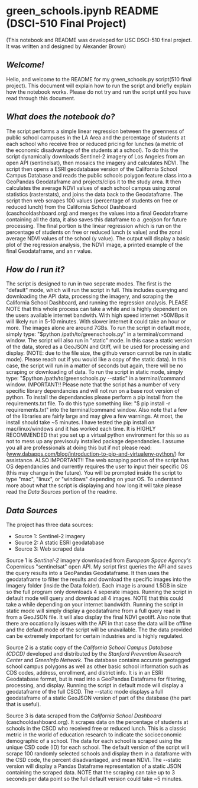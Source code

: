 # green_schools.ipynb README (DSCI-510 Final Project)
(This notebook and README was developed for USC DSCI-510 final project. It was written and designed by Alexander Brown)

## _Welcome!_
Hello, and welcome to the README for my green_schools.py script(510 final project). This document will explain how to run the script and briefly explain how the notebook works. Please do not try and run the script until you have read through this document.
## _What does the notebook do?_
The script performs a simple linear regression between the greenness of public school campuses in the LA Area and the percentage of students at each school who receive free or reduced pricing for lunches (a metric of the economic disadvantage of the students at a school). To do this the script dynamically downloads Sentinel-2 imagery of Los Angeles from an open API (sentinelsat), then mosaics the imagery and calculates NDVI. The script then opens a ESRI geodatabase version of the California School Campus Database and reads the public schools polygon feature class into a GeoPandas Geodataframe and projects/clips it to the study area. It then calculates the average NDVI values of each school campus using zonal statistics (rasterstats), and joins the data back to the Geodataframe. The script then web scrapes 100 values (percentage of students on free or reduced lunch) from the California School Dashboard (caschooldashboard.org) and merges the values into a final Geodataframe containing all the data, it also saves this dataframe to a .geojson for future processing. The final portion is the linear regression which is run on the percentage of students on free or reduced lunch (x value) and the zonal average NDVI values of the school (y value). The output will display a basic plot of the regression analysis, the NDVI image, a printed example of the final Geodataframe, and an r value. 
## _How do I run it?_
The script is designed to run in two seperate modes. The first is the "default" mode, which will run the script in full. This includes querying and downloading the API data, processing the imagery, and scraping the California School Dashboard, and running the regression analysis. PLEASE NOTE that this whole process can take a while and is highly dependent on the users available internet bandwith. With high speed internet >50MBps it will likely run in 5-10 minutes. With slower internet it could take an hour or more. The images alone are around 7GBs. To run the script in default mode, simply type: "$python /path/to/greenschools.py" in a terminal/command window. The script will also run in "static" mode. In this case a static version of the data, stored as a GeoJSON and Gtiff, will be used for processing and display. (NOTE: due to the file size, the github verson cannot be run in static mode). Please reach out if you would like a copy of the static data). In this case, the script will run in a matter of seconds but again, there will be no scraping or downloading of data. To run the script in static mode, simply type: "$python /path/to/greenschools.py --static" in a terminal/command window. IMPORTANT!! Please note that the script has a number of very specific library dependancies and will not run on a base root version of python. To install the dependancies please perform a pip install from the requirements.txt file. To do this type something like: "$ pip install -r requirements.txt" into the terminal/command window. Also note that a few of the libraries are fairly large and may give a few warnings. At most, the install should take ~5 minutes. I have tested the pip install on mac/linux/windows and it has worked each time. It is HIGHLY RECOMMENDED that you set up a virtual python environment for this so as not to mess up any previsouly installed package dependancies. I assume you all are professionals at doing this but if not please read: (www.dabapps.com/blog/introduction-to-pip-and-virtualenv-python/) for assistance. ALSO IMPORTANT!! The web scraping portion of the script has OS dependancies and currently requires the user to input their specific OS (this may change in the future). You will be prompted inside the script to type "mac", "linux", or "windows" depending on your OS. To understand more about what the script is displaying and how long it will take please read the _Data Sources_ portion of the readme.
## _Data Sources_ 
The project has three data sources:

- Source 1: Sentinel-2 imagery
- Source 2: A static ESRI geodatabase
- Source 3: Web scraped data

Source 1 is _Sentinel-2_ imagery downloaded from _European Space Agency's_ Copernicus "sentinelsat" open API. My script first queries the API and saves the query results into a GeoPandas Geodataframe. It then uses the geodataframe to filter the results and download the specific images into the Imagery folder (inside the Data folder). Each image is around 1.5GB in size so the full program only downloads 4 seperate images. Running the script in default mode will query and download all 4 images. NOTE that this could take a while depending on your internet bandwidth. Running the script in static mode will simply display a geodataframe from a full query read in from a GeoJSON file. It will also display the final NDVI geotiff. Also note that there are occationally issues with the API in that case the data will be offline and the default mode of the script will be unavailable. The the data provided can be extremely important for certain industries and is highly regulated.

Source 2 is a static copy of the _California School Campus Database (CDCD)_ developed and distributed by the _Stanford Prevention Research Center_ and _GreenInfo Network_. The database contains accurate geotagged school campus polygons as well as other basic school information such as CDS codes, address, enrollment, and district info. It is in an ESRI Geodatabase format, but is read into a GeoPandas Dataframe for filtering, processing, and display. Running the script in default mode will display a geodataframe of the full CSCD. The --static mode displays a full geodataframe of a static GeoJSON version of part of the database (the part that is useful).

Source 3 is data scraped from the _California School Dashboard_ (caschooldashboard.org). It scrapes data on the percentage of students at schools in the CSCD who received free or reduced lunch. This is a classic metric in the world of education research to indicate the socioeconomic demographic of a school. The data for each school is scraped using the unique CSD code (ID) for each school. The default version of the script will scrape 100 randomly selected schools and display them in a dataframe with the CSD code, the percent disadvantaged, and mean NDVI. The --static version will display a Pandas Dataframe representation of a static JSON containing the scraped data. NOTE that the scraping can take up to 3 seconds per data point so the full default version could take ~5 minutes. 
